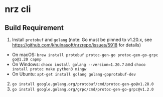 # nrz cli

## Build Requirement

1. Install `protobuf` and `golang` (note: Go must be pinned to v1.20.x, see https://github.com/khulnasoft/nrzrepo/issues/5918 for details)

- On macOS: `brew install protobuf protoc-gen-go protoc-gen-go-grpc go@1.20 capnp`
- On Windows: `choco install golang --version=1.20.7` and `choco install protoc make python3 mingw`
- On Ubuntu: `apt-get install golang golang-goprotobuf-dev`

2. `go install google.golang.org/protobuf/cmd/protoc-gen-go@v1.28.0`
3. `go install google.golang.org/grpc/cmd/protoc-gen-go-grpc@v1.2.0`
